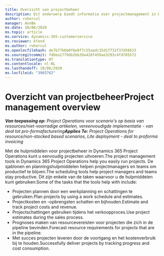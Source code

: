 ```yaml
---
title: Overzicht van projectbeheer
description: Dit onderwerp biedt informatie over projectmanagement in Dynamics 365 Project Operations.
author: ruhercul
manager: AnnBe
ms.date: 10/06/2020
ms.topic: article
ms.service: dynamics-365-customerservice
ms.reviewer: kfend
ms.author: ruhercul
ms.openlocfilehash: de7b77bbb0f6e8f7c55aadc35d1f732f37d56615
ms.sourcegitcommit: fd8ea1779db2bb39a428f459ae3293c4fd785572
ms.translationtype: HT
ms.contentlocale: nl-NL
ms.lasthandoff: 10/06/2020
ms.locfileid: "3965762"
---
```

# <a name="project-management-overview"></a><span data-ttu-id="b6c25-103">Overzicht van projectbeheer</span><span class="sxs-lookup"><span data-stu-id="b6c25-103">Project management overview</span></span>

<span data-ttu-id="b6c25-104">_**Van toepassing op:** Project Operations voor scenario's op basis van resources/niet-voorradige artikelen, vereenvoudigde implementatie - van deal tot pro-formafacturering_</span><span class="sxs-lookup"><span data-stu-id="b6c25-104">_**Applies To:** Project Operations for resource/non-stocked based scenarios, Lite deployment - deal to proforma invoicing_</span></span>

<span data-ttu-id="b6c25-105">Met de hulpmiddelen voor projectbeheer in Dynamics 365 Project Operations kunt u eenvoudig projecten uitvoeren.</span><span class="sxs-lookup"><span data-stu-id="b6c25-105">The project management tools in Dynamics 365 Project Operations help you easily run projects.</span></span> <span data-ttu-id="b6c25-106">De sjablonen en planningshulpmiddelen helpen projectmanagers en teams om productief te blijven.</span><span class="sxs-lookup"><span data-stu-id="b6c25-106">The scheduling tools help project managers and teams stay productive.</span></span> <span data-ttu-id="b6c25-107">Dit zijn enkele van de taken waarvoor u de hulpmiddelen kunt gebruiken:</span><span class="sxs-lookup"><span data-stu-id="b6c25-107">Some of the tasks that the tools help with include:</span></span>

- <span data-ttu-id="b6c25-108">Projecten plannen door een werkplanning en schattingen te gebruiken.</span><span class="sxs-lookup"><span data-stu-id="b6c25-108">Plan projects by using a work schedule and estimates.</span></span>
- <span data-ttu-id="b6c25-109">Projectkosten en -opbrengsten schatten en bijhouden.</span><span class="sxs-lookup"><span data-stu-id="b6c25-109">Estimate and track project costs and revenue.</span></span>
- <span data-ttu-id="b6c25-110">Projectschattingen gebruiken tijdens het verkoopproces.</span><span class="sxs-lookup"><span data-stu-id="b6c25-110">Use project estimates during the sales process.</span></span>
- <span data-ttu-id="b6c25-111">Prognoses maken van resourcevereisten voor projecten die zich in de pipeline bevinden.</span><span class="sxs-lookup"><span data-stu-id="b6c25-111">Forecast resource requirements for projects that are in the pipeline.</span></span>
- <span data-ttu-id="b6c25-112">Met succes projecten leveren door de voortgang en het kostenverbruik bij te houden.</span><span class="sxs-lookup"><span data-stu-id="b6c25-112">Successfully deliver projects by tracking progress and cost consumption.</span></span>
